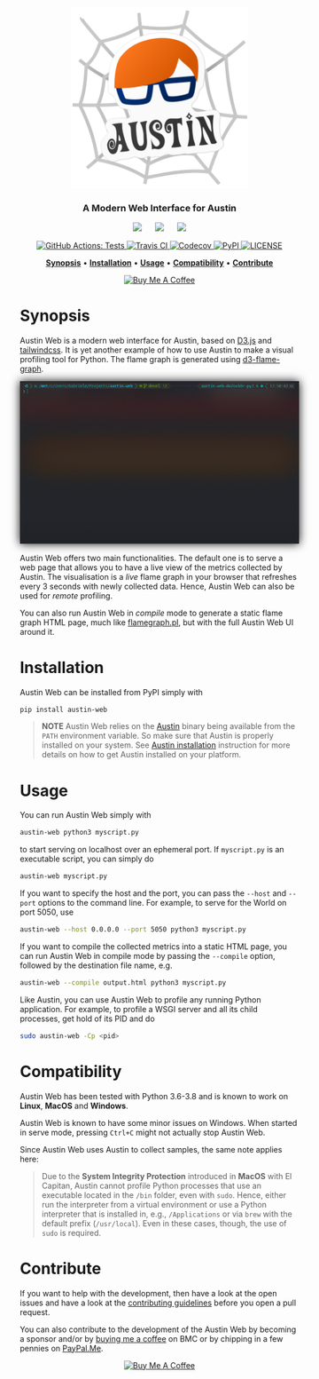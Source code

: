 <p align="center">
  <br>
  <img width="320px" src="art/logo.png" alt="Austin Web">
  <br>
</p>

<h3 align="center">A Modern Web Interface for Austin</h3>

<p align="center">
  <img src="https://upload.wikimedia.org/wikipedia/commons/3/3a/Tux_Mono.svg"
       height="24px" />
  &nbsp;&nbsp;&nbsp;&nbsp;
  <img src="https://upload.wikimedia.org/wikipedia/commons/f/fa/Apple_logo_black.svg"
       height="24px" />
  &nbsp;&nbsp;&nbsp;&nbsp;
  <img src="https://upload.wikimedia.org/wikipedia/commons/2/2b/Windows_logo_2012-Black.svg"
       height="24px" />
</p>

<p align="center">
  <a href="https://github.com/P403n1x87/austin-web/actions?workflow=Tests">
    <img src="https://github.com/P403n1x87/austin-web/workflows/Tests/badge.svg"
         alt="GitHub Actions: Tests">
  </a>
  <a href="https://travis-ci.com/P403n1x87/austin-web">
    <img src="https://travis-ci.com/P403n1x87/austin-web.svg?token=fzW2yzQyjwys4tWf9anS"
         alt="Travis CI">
  </a>
  <a href="https://codecov.io/gh/P403n1x87/austin-web">
    <img src="https://codecov.io/gh/P403n1x87/austin-web/branch/master/graph/badge.svg"
         alt="Codecov">
  </a>
  <a href="https://pypi.org/project/austin-web/">
    <img src="https://img.shields.io/pypi/v/austin-web.svg"
         alt="PyPI">
  </a>
  <a href="https://github.com/P403n1x87/austin-web/blob/master/LICENSE.md">
    <img src="https://img.shields.io/badge/license-GPLv3-ff69b4.svg"
         alt="LICENSE">
  </a>
</p>

<p align="center">
  <a href="#synopsis"><b>Synopsis</b></a>&nbsp;&bull;
  <a href="#installation"><b>Installation</b></a>&nbsp;&bull;
  <a href="#usage"><b>Usage</b></a>&nbsp;&bull;
  <a href="#compatibility"><b>Compatibility</b></a>&nbsp;&bull;
  <a href="#contribute"><b>Contribute</b></a>
</p>

<p align="center">
  <a href="https://www.buymeacoffee.com/Q9C1Hnm28"
     target="_blank">
  <img src="https://www.buymeacoffee.com/assets/img/custom_images/orange_img.png"
       alt="Buy Me A Coffee" />
  </a>
</p>

# Synopsis

Austin Web is a modern web interface for Austin, based on
[D3.js](https://d3js.org/) and [tailwindcss](https://tailwindcss.com/). It is
yet another example of how to use Austin to make a visual profiling tool for
Python. The flame graph is generated using
[d3-flame-graph](https://github.com/spiermar/d3-flame-graph).

<p align="center">
  <img src="art/austin-web-serve.gif"
       style="box-shadow: #111 0px 0px 16px;" />
</p>

Austin Web offers two main functionalities. The default one is to serve a web
page that allows you to have a live view of the metrics collected by Austin. The
visualisation is a _live_ flame graph in your browser that refreshes every 3
seconds with newly collected data. Hence, Austin Web can also be used for
_remote_ profiling.

You can also run Austin Web in _compile_ mode to generate a static flame graph
HTML page, much like
[flamegraph.pl](https://github.com/brendangregg/FlameGraph), but with the full
Austin Web UI around it.


# Installation

Austin Web can be installed from PyPI simply with

~~~ bash
pip install austin-web
~~~

> **NOTE** Austin Web relies on the
> [Austin](https://github.com/P403n1x87/austin) binary being available from the
> `PATH` environment variable. So make sure that Austin is properly installed on
> your system. See
> [Austin installation](https://github.com/P403n1x87/austin#installation)
> instruction for more details on how to get Austin installed on your platform.


# Usage

You can run Austin Web simply with

~~~ bash
austin-web python3 myscript.py
~~~

to start serving on localhost over an ephemeral port. If `myscript.py` is an
executable script, you can simply do

~~~ bash
austin-web myscript.py
~~~

If you want to specify the host and the port, you can pass the `--host` and
`--port` options to the command line. For example, to serve for the World on
port 5050, use

~~~ bash
austin-web --host 0.0.0.0 --port 5050 python3 myscript.py
~~~

If you want to compile the collected metrics into a static HTML page, you can
run Austin Web in compile mode by passing the `--compile` option, followed by
the destination file name, e.g.

~~~ bash
austin-web --compile output.html python3 myscript.py
~~~

Like Austin, you can use Austin Web to profile any running Python application.
For example, to profile a WSGI server and all its child processes, get hold of
its PID and do

~~~ bash
sudo austin-web -Cp <pid>
~~~


# Compatibility

Austin Web has been tested with Python 3.6-3.8 and is known to work on
**Linux**, **MacOS** and **Windows**.

Austin Web is known to have some minor issues on Windows. When started in serve
mode, pressing `Ctrl+C` might not actually stop Austin Web.

Since Austin Web uses Austin to collect samples, the same note applies here:

> Due to the **System Integrity Protection** introduced in **MacOS** with El
> Capitan, Austin cannot profile Python processes that use an executable located
> in the `/bin` folder, even with `sudo`. Hence, either run the interpreter from
> a virtual environment or use a Python interpreter that is installed in, e.g.,
> `/Applications` or via `brew` with the default prefix (`/usr/local`). Even in
> these cases, though, the use of `sudo` is required.


# Contribute

If you want to help with the development, then have a look at the open issues
and have a look at the [contributing guidelines](CONTRIBUTING.md) before you
open a pull request.

You can also contribute to the development of the Austin Web by becoming a
sponsor and/or by [buying me a coffee](https://www.buymeacoffee.com/Q9C1Hnm28)
on BMC or by chipping in a few pennies on
[PayPal.Me](https://www.paypal.me/gtornetta/1).

<p align="center">
  <a href="https://www.buymeacoffee.com/Q9C1Hnm28"
     target="_blank">
  <img src="https://www.buymeacoffee.com/assets/img/custom_images/orange_img.png"
       alt="Buy Me A Coffee" />
  </a>
</p>
